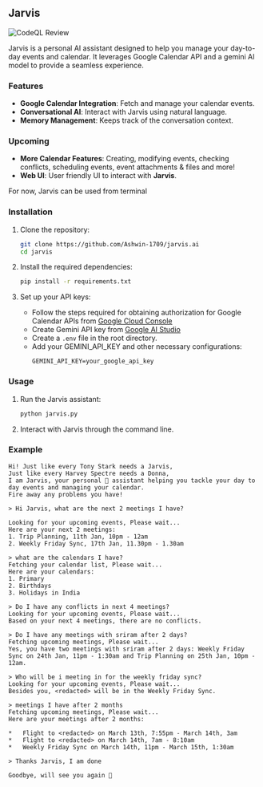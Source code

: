 ## Jarvis

![CodeQL Review](https://github.com/Ashwin-1709/jarvis.ai/actions/workflows/codeql.yml/badge.svg)

Jarvis is a personal AI assistant designed to help you manage your day-to-day events and calendar. It leverages Google Calendar API and a gemini AI model to provide a seamless experience.

### Features

- **Google Calendar Integration**: Fetch and manage your calendar events.
- **Conversational AI**: Interact with Jarvis using natural language.
- **Memory Management**: Keeps track of the conversation context.

### Upcoming
- **More Calendar Features**: Creating, modifying events, checking conflicts, scheduling events, event attachments & files and more!
- **Web UI**: User friendly UI to interact with **Jarvis**.


For now, Jarvis can be used from terminal
### Installation

1. Clone the repository:
    ```sh
    git clone https://github.com/Ashwin-1709/jarvis.ai
    cd jarvis
    ```

2. Install the required dependencies:
    ```sh
    pip install -r requirements.txt
    ```

3. Set up your API keys:
    - Follow the steps required for obtaining authorization for Google Calendar APIs from [Google Cloud Console](https://developers.google.com/calendar/api/quickstart/python#enable_the_api)
    - Create Gemini API key from [Google AI Studio](https://aistudio.google.com/apikey)
    - Create a `.env` file in the root directory.
    - Add your GEMINI_API_KEY and other necessary configurations:
        ```
        GEMINI_API_KEY=your_google_api_key
        ```

### Usage

1. Run the Jarvis assistant:
    ```sh
    python jarvis.py
    ```

2. Interact with Jarvis through the command line.

### Example

```
Hi! Just like every Tony Stark needs a Jarvis,
Just like every Harvey Spectre needs a Donna,
I am Jarvis, your personal 🤖 assistant helping you tackle your day to day events and managing your calendar.
Fire away any problems you have!

> Hi Jarvis, what are the next 2 meetings I have?

Looking for your upcoming events, Please wait...
Here are your next 2 meetings:
1. Trip Planning, 11th Jan, 10pm - 12am
2. Weekly Friday Sync, 17th Jan, 11.30pm - 1.30am

> what are the calendars I have?
Fetching your calendar list, Please wait...
Here are your calendars:
1. Primary
2. Birthdays
3. Holidays in India

> Do I have any conflicts in next 4 meetings?
Looking for your upcoming events, Please wait...
Based on your next 4 meetings, there are no conflicts.

> Do I have any meetings with sriram after 2 days? 
Fetching upcoming meetings, Please wait...
Yes, you have two meetings with sriram after 2 days: Weekly Friday Sync on 24th Jan, 11pm - 1:30am and Trip Planning on 25th Jan, 10pm - 12am.

> Who will be i meeting in for the weekly friday sync?
Looking for your upcoming events, Please wait...
Besides you, <redacted> will be in the Weekly Friday Sync.

> meetings I have after 2 months
Fetching upcoming meetings, Please wait...
Here are your meetings after 2 months:

*   Flight to <redacted> on March 13th, 7:55pm - March 14th, 3am
*   Flight to <redacted> on March 14th, 7am - 8:10am
*   Weekly Friday Sync on March 14th, 11pm - March 15th, 1:30am

> Thanks Jarvis, I am done

Goodbye, will see you again 👋
```
